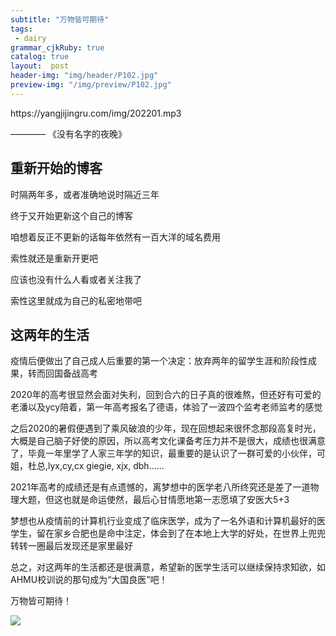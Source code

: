 ```yaml
---
subtitle: "万物皆可期待"
tags: 
 - dairy
grammar_cjkRuby: true
catalog: true
layout:  post
header-img: "img/header/P102.jpg"
preview-img: "/img/preview/P102.jpg"
---
```


<p>https://yangjijingru.com/img/202201.mp3</p>

———— 《没有名字的夜晚》

## 重新开始的博客

时隔两年多，或者准确地说时隔近三年

终于又开始更新这个自己的博客

咱想着反正不更新的话每年依然有一百大洋的域名费用

索性就还是重新开更吧

应该也没有什么人看或者关注我了

索性这里就成为自己的私密地带吧

## 这两年的生活

疫情后便做出了自己成人后重要的第一个决定：放弃两年的留学生涯和阶段性成果，转而回国备战高考

2020年的高考很显然会面对失利，回到合六的日子真的很难熬，但还好有可爱的老潘以及ycy陪着，第一年高考报名了德语，体验了一波四个监考老师监考的感觉

之后2020的暑假便遇到了乘风破浪的少年，现在回想起来很怀念那段高复时光，大概是自己脑子好使的原因，所以高考文化课备考压力并不是很大，成绩也很满意了，毕竟一年里学了人家三年学的知识，最重要的是认识了一群可爱的小伙伴，可姐，杜总,lyx,cy,cx giegie, xjx, dbh......

2021年高考的成绩还是有点遗憾的，离梦想中的医学老八所终究还是差了一道物理大题，但这也就是命运使然，最后心甘情愿地第一志愿填了安医大5+3

梦想也从疫情前的计算机行业变成了临床医学，成为了一名外语和计算机最好的医学生，留在家乡合肥也是命中注定，体会到了在本地上大学的好处，在世界上兜兜转转一圈最后发现还是家里最好

总之，对这两年的生活都还是很满意，希望新的医学生活可以继续保持求知欲，如AHMU校训说的那句成为“大国良医”吧！

万物皆可期待！

![](https://yangjijingru.com/img/2022/021701.jpg)